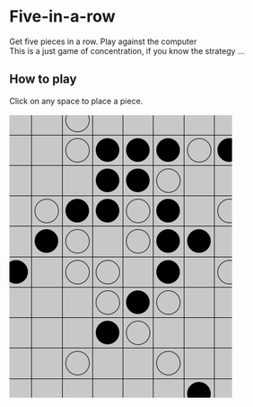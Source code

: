 # Five-in-a-row
Get five pieces in a row. Play against the computer<br>
This is a just game of concentration, if you know the strategy ...
## How to play
Click on any space to place a piece.<br><br>
<img src="https://raw.githubusercontent.com/Nengyi-Jonathan-Jiang/Five-in-a-row/main/5-in-a-row.PNG" alt="Screenshot"/>
